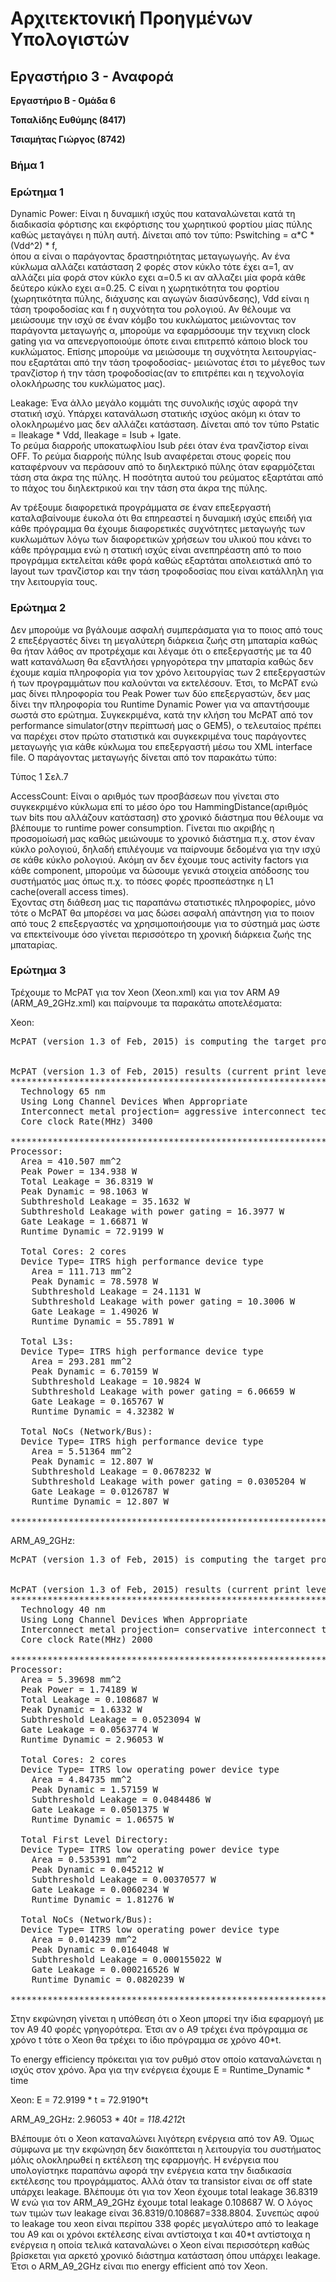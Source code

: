 # Αρχιτεκτονική Προηγμένων Υπολογιστών
## Εργαστήριο 3 - Αναφορά

**Εργαστήριο Β - Ομάδα 6**

**Τοπαλίδης Ευθύμης  (8417)**

**Τσιαμήτας Γιώργος  (8742)**

### Βήμα 1
### Ερώτημα 1

Dynamic Power: Είναι η δυναμική ισχύς που καταναλώνεται κατά τη διαδικασία φόρτισης και εκφόρτισης του χωρητικού φορτίου μίας πύλης καθώς μεταγάγει η πύλη αυτή. Δίνεται από τον τύπο: Pswitching = α*C * (Vdd^2) * f,  
όπου α είναι ο παράγοντας δραστηριότητας μεταγωγωγής. Αν ένα κύκλωμα αλλάζει κατάσταση 2 φορές στον κύκλο τότε έχει α=1, αν αλλάζει μία φορά στον κύκλο εχει α=0.5 κι αν αλλαζει μία φορά κάθε δεύτερο κύκλο εχει α=0.25. C είναι η χωρητικότητα του φορτίου (χωρητικότητα πύλης, διάχυσης και αγωγών διασύνδεσης), Vdd είναι η τάση τροφοδοσίας και f η συχνότητα του ρολογιού. Αν θέλουμε να μειώσουμε την ισχύ σε έναν κόμβο του κυκλώματος μειώνοντας τον παράγοντα μεταγωγής α, μπορούμε να εφαρμόσουμε την τεχνικη clock gating για να απενεργοποιούμε όποτε ειναι επιτρεπτό κάποιο block του κυκλώματος. Επίσης μπορούμε να μειώσουμε τη συχνότητα λειτουργίας-που εξαρτάται από την τάση τροφοδοσίας- μειώνοτας έτσι το μέγεθος των τρανζίστορ ή την τάση τροφοδοσίας(αν το επιτρέπει και η τεχνολογία ολοκλήρωσης του κυκλώματος μας).

Leakage: Ένα άλλο μεγάλο κομμάτι της συνολικής ισχύς αφορά την στατική ισχύ. Υπάρχει κατανάλωση στατικής ισχύος ακόμη κι όταν το ολοκληρωμένο μας δεν αλλάζει κατάσταση. Δίνεται από τον τύπο Pstatic = Ileakage * Vdd, Ileakage = Isub + Igate.  
Το ρεύμα διαρροής υποκατωφλίου Isub ρέει όταν ένα τρανζίστορ είναι OFF. To ρεύμα διαρροής πύλης Isub αναφέρεται στους φορείς που καταφέρνουν να περάσουν από το διηλεκτρικό πύλης όταν εφαρμόζεται τάση στα άκρα της πύλης. Η ποσότητα αυτού του ρεύματος εξαρτάται από το πάχος του διηλεκτρικού και την τάση στα άκρα της πύλης.

Αν τρέξουμε διαφορετικά προγράμματα σε έναν επεξεργαστή καταλαβαίνουμε έυκολα ότι θα επηρεαστεί η δυναμική ισχύς επειδή για κάθε πρόγραμμα θα έχουμε διαφορετικές συχνότητες μεταγωγής των κυκλωμάτων λόγω των διαφορετικών χρήσεων του υλικού που κάνει το κάθε πρόγραμμα ενώ η στατική ισχύς είναι ανεπηρέαστη από το ποιο προγράμμα εκτελείται κάθε φορά καθώς εξαρτάται απολειστικά από το layout των τρανζίστορ και την τάση τροφοδοσίας που είναι κατάλληλη για την λειτουργία τους.


### Ερώτημα 2

Δεν μπορούμε να βγάλουμε ασφαλή συμπεράσματα για το ποιος από τους 2 επεξέργαστές δίνει τη μεγαλύτερη διάρκεια ζωής στη μπαταρία καθώς θα ήταν λάθος αν προτρέχαμε και λέγαμε ότι ο επεξεργαστής με τα 40 watt κατανάλωση θα εξαντλήσει γρηγορότερα την μπαταρία καθώς δεν έχουμε καμία πληροφορία για τον χρόνο λειτουργίας των 2 επεξεργαστών ή των προγραμμάτων που καλούνται να εκτελέσουν. Έτσι, το ΜcPAT ενώ μας δίνει πληροφορία του Peak Power των δύο επεξεργαστών, δεν μας δίνει την πληροφορία του Runtime Dynamic Power για να απαντήσουμε σωστά στο ερώτημα. Συγκεκριμένα, κατά την κλήση του McPAT από τον performance simulator(στην περίπτωσή μας ο GEM5), o τελευταίος πρέπει να παρέχει στον πρώτο στατιστικά και συγκεκριμένα τους παράγοντες μεταγωγής για κάθε κύκλωμα του επεξεργαστή μέσω του XML interface file. O παράγοντας μεταγωγής δίνεται από τον παρακάτω τύπο:

Τύπος 1 Σελ.7

AccessCount: Είναι ο αριθμός των προσβάσεων που γίνεται στο συγκεκριμένο κύκλωμα επί το μέσο όρο του HammingDistance(αριθμός των bits που αλλάζουν κατάσταση) στο χρονικό διάστημα που θέλουμε να βλέπουμε το runtime power consumption. Γίνεται πιο ακριβής η προσομοίωσή μας καθώς μειώνουμε το χρονικό διάστημα π.χ. στον έναν κύκλο ρολογιού, δηλαδή επιλέγουμε να παίρνουμε δεδομένα για την ισχύ σε κάθε κύκλο ρολογιού. Ακόμη αν δεν έχουμε τους activity factors για κάθε component, μπορούμε να δώσουμε γενικά στοιχεία απόδοσης του συστήματός μας όπως π.χ. το πόσες φορές προσπεάστηκε η L1 cache(overall access times).  
Έχοντας στη διάθεση μας τις παραπάνω στατιστικές πληροφορίες, μόνο τότε ο McPAT θα μπορέσει να μας δώσει ασφαλή απάντηση για το ποιον από τους 2 επεξεργαστές να χρησιμοποιήσουμε για το σύστημά μας ώστε να επεκτείνουμε όσο γίνεται περισσότερο τη χρονική διάρκεια ζωής της μπαταρίας.


### Ερώτημα 3

Τρέχουμε το McPAT για τον Xeon (Xeon.xml) και για τον ARM A9 (ARM_A9_2GHz.xml) και παίρνουμε τα παρακάτω αποτελέσματα:

Xeon:
<pre>
McPAT (version 1.3 of Feb, 2015) is computing the target processor...
 

McPAT (version 1.3 of Feb, 2015) results (current print level is 1, please increase print level to see the details in components): 
*****************************************************************************************
  Technology 65 nm
  Using Long Channel Devices When Appropriate
  Interconnect metal projection= aggressive interconnect technology projection
  Core clock Rate(MHz) 3400

*****************************************************************************************
Processor: 
  Area = 410.507 mm^2
  Peak Power = 134.938 W
  Total Leakage = 36.8319 W
  Peak Dynamic = 98.1063 W
  Subthreshold Leakage = 35.1632 W
  Subthreshold Leakage with power gating = 16.3977 W
  Gate Leakage = 1.66871 W
  Runtime Dynamic = 72.9199 W

  Total Cores: 2 cores 
  Device Type= ITRS high performance device type
    Area = 111.713 mm^2
    Peak Dynamic = 78.5978 W
    Subthreshold Leakage = 24.1131 W
    Subthreshold Leakage with power gating = 10.3006 W
    Gate Leakage = 1.49026 W
    Runtime Dynamic = 55.7891 W

  Total L3s: 
  Device Type= ITRS high performance device type
    Area = 293.281 mm^2
    Peak Dynamic = 6.70159 W
    Subthreshold Leakage = 10.9824 W
    Subthreshold Leakage with power gating = 6.06659 W
    Gate Leakage = 0.165767 W
    Runtime Dynamic = 4.32382 W

  Total NoCs (Network/Bus): 
  Device Type= ITRS high performance device type
    Area = 5.51364 mm^2
    Peak Dynamic = 12.807 W
    Subthreshold Leakage = 0.0678232 W
    Subthreshold Leakage with power gating = 0.0305204 W
    Gate Leakage = 0.0126787 W
    Runtime Dynamic = 12.807 W

*****************************************************************************************
</pre>


ARM_A9_2GHz:
<pre>
McPAT (version 1.3 of Feb, 2015) is computing the target processor...
 

McPAT (version 1.3 of Feb, 2015) results (current print level is 1, please increase print level to see the details in components): 
*****************************************************************************************
  Technology 40 nm
  Using Long Channel Devices When Appropriate
  Interconnect metal projection= conservative interconnect technology projection
  Core clock Rate(MHz) 2000

*****************************************************************************************
Processor: 
  Area = 5.39698 mm^2
  Peak Power = 1.74189 W
  Total Leakage = 0.108687 W
  Peak Dynamic = 1.6332 W
  Subthreshold Leakage = 0.0523094 W
  Gate Leakage = 0.0563774 W
  Runtime Dynamic = 2.96053 W

  Total Cores: 2 cores 
  Device Type= ITRS low operating power device type
    Area = 4.84735 mm^2
    Peak Dynamic = 1.57159 W
    Subthreshold Leakage = 0.0484486 W
    Gate Leakage = 0.0501375 W
    Runtime Dynamic = 1.06575 W

  Total First Level Directory: 
  Device Type= ITRS low operating power device type
    Area = 0.535391 mm^2
    Peak Dynamic = 0.045212 W
    Subthreshold Leakage = 0.00370577 W
    Gate Leakage = 0.0060234 W
    Runtime Dynamic = 1.81276 W

  Total NoCs (Network/Bus): 
  Device Type= ITRS low operating power device type
    Area = 0.014239 mm^2
    Peak Dynamic = 0.0164048 W
    Subthreshold Leakage = 0.000155022 W
    Gate Leakage = 0.000216526 W
    Runtime Dynamic = 0.0820239 W

*****************************************************************************************
</pre>

Στην εκφώνηση γίνεται η υπόθεση ότι ο Xeon μπορεί την ίδια εφαρμογή με τον A9 40 φορές γρηγορότερα. Έτσι αν ο A9 τρέχει ένα πρόγραμμα σε χρόνο t τότε ο Xeon θα τρέχει το ίδιο πρόγραμμα σε χρόνο 40*t.

Το energy efficiency πρόκειται για τον ρυθμό στον οποίο καταναλώνεται η ισχύς στον χρόνο.
Άρα για την ενέργεια έχουμε E = Runtime_Dynamic * time

Xeon:  E = 72.9199 * t = 72.9190*t

ARM_A9_2GHz:  2.96053 * 40*t = 118.4212*t

Βλέπουμε ότι ο Xeon καταναλώνει λιγότερη ενέργεια από τον A9. Όμως σύμφωνα με την εκφώνηση δεν διακόπτεται η λειτουργία του συστήματος μόλις ολοκληρωθεί η εκτέλεση της εφαρμογής. Η ενέργεια που υπολογίστηκε παραπάνω αφορά την ενέργεια κατα την διαδικασία εκτέλεσης του προγράμματος. Αλλά όταν τα transistor είναι σε off state υπάρχει leakage. Βλέπουμε ότι για τον Xeon έχουμε total leakage 36.8319 W ενώ για τον ARM_A9_2GHz έχουμε total leakage 0.108687 W. Ο λόγος των τιμών των leakage είναι 36.8319/0.108687=338.8804. Συνεπώς αφού το leakage του xeon είναι περίπου 338 φορές μεγαλύτερο από το leakage του A9 και οι χρόνοι εκτέλεσης είναι αντίστοιχα t και 40*t αντίστοιχα η ενέργεια η οποία τελικά καταναλώνει ο Xeon είναι περισσότερη καθώς βρίσκεται για αρκετό χρονικό διάστημα κατάσταση όπου υπάρχει leakage. Έτσι ο ARM_A9_2GHz είναι πιο energy efficient από τον Xeon.

